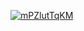 <a href="file:/private/var/folders/sk/5l863n2500v5fw7dm2ybqcc40000gn/T/564087680645935633/build/reports/kover/html/index.html">![mPZlutTqKM](https://img.shields.io/badge/0.0-red?logo=kotlin&label=mPZlutTqKM&style=for-the-badge)</a>
